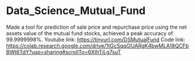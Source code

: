 # Data_Science_Mutual_Fund
Made a tool for prediction of sale price and repurchase price using the net assets value of the mutual fund stocks, achieved a peak accuracy of 99.9999998%. 
Youtube link: https://tinyurl.com/DSMutualFund
Code link: https://colab.research.google.com/drive/1tGcSqqGfJARgK4bwMLA18QCFbBWt6TdY?usp=sharing#scrollTo=6XIhTiLg7suT
